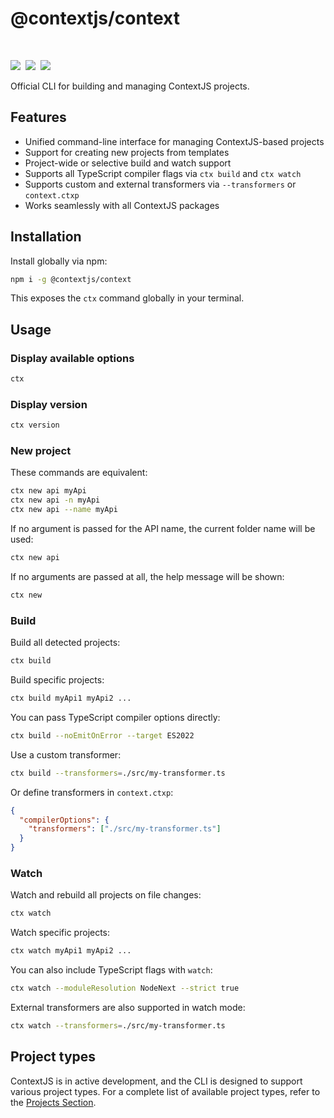# @contextjs/context  
<br>

<a href="https://github.com/contextjs/context/actions/workflows/tests.yaml"><img src="https://github.com/contextjs/context/actions/workflows/tests.yaml/badge.svg?branch=main" /></a>&nbsp;
<a href="https://www.npmjs.com/package/@contextjs/context"><img src="https://badgen.net/npm/v/@contextjs/context?cache=300" /></a>&nbsp;
<a href="https://github.com/contextjs/context/blob/main/LICENSE"><img src="https://badgen.net/static/license/MIT" /></a>


Official CLI for building and managing ContextJS projects.

## Features

- Unified command-line interface for managing ContextJS-based projects  
- Support for creating new projects from templates  
- Project-wide or selective build and watch support  
- Supports all TypeScript compiler flags via `ctx build` and `ctx watch`  
- Supports custom and external transformers via `--transformers` or `context.ctxp`  
- Works seamlessly with all ContextJS packages  

## Installation

Install globally via npm:

```bash
npm i -g @contextjs/context
```

This exposes the `ctx` command globally in your terminal.

## Usage

### Display available options

```bash
ctx
```

### Display version

```bash
ctx version
```

### New project

These commands are equivalent:

```bash
ctx new api myApi
ctx new api -n myApi
ctx new api --name myApi
```

If no argument is passed for the API name, the current folder name will be used:

```bash
ctx new api
```

If no arguments are passed at all, the help message will be shown:

```bash
ctx new
```

### Build

Build all detected projects:

```bash
ctx build
```

Build specific projects:

```bash
ctx build myApi1 myApi2 ...
```

You can pass TypeScript compiler options directly:

```bash
ctx build --noEmitOnError --target ES2022
```

Use a custom transformer:

```bash
ctx build --transformers=./src/my-transformer.ts
```

Or define transformers in `context.ctxp`:

```json
{
  "compilerOptions": {
    "transformers": ["./src/my-transformer.ts"]
  }
}
```

### Watch

Watch and rebuild all projects on file changes:

```bash
ctx watch
```

Watch specific projects:

```bash
ctx watch myApi1 myApi2 ...
```

You can also include TypeScript flags with `watch`:

```bash
ctx watch --moduleResolution NodeNext --strict true
```

External transformers are also supported in watch mode:

```bash
ctx watch --transformers=./src/my-transformer.ts
```

## Project types

ContextJS is in active development, and the CLI is designed to support various project types. For a complete list of available project types, refer to the [Projects Section](/guide/projects/).